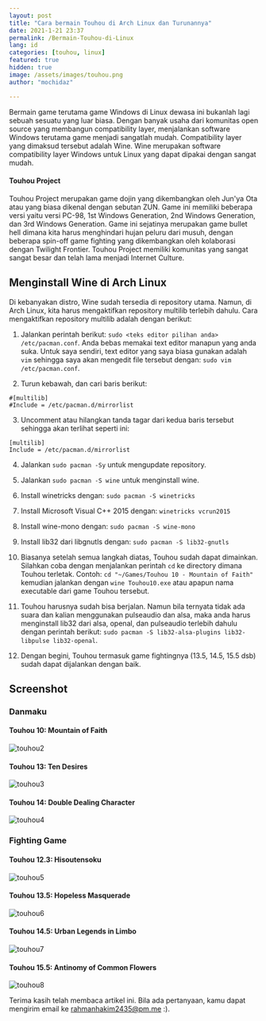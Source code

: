 ```yaml
---
layout: post
title: "Cara bermain Touhou di Arch Linux dan Turunannya"
date: 2021-1-21 23:37
permalink: /Bermain-Touhou-di-Linux
lang: id
categories: [touhou, linux]
featured: true
hidden: true
image: /assets/images/touhou.png
author: "mochidaz"

---
```


Bermain game terutama game Windows di Linux dewasa ini bukanlah lagi sebuah sesuatu yang luar biasa. Dengan banyak usaha dari komunitas open source yang membangun compatibility layer, menjalankan software Windows terutama game menjadi sangatlah mudah. Compatibility layer yang dimaksud tersebut adalah Wine. Wine merupakan software compatibility layer Windows untuk Linux yang dapat dipakai dengan sangat mudah.

#### Touhou Project

Touhou Project merupakan game dojin yang dikembangkan oleh Jun'ya Ota atau yang biasa dikenal dengan sebutan ZUN. Game ini memiliki beberapa versi yaitu versi PC-98, 1st Windows Generation, 2nd Windows Generation, dan 3rd Windows Generation. Game ini sejatinya merupakan game bullet hell dimana kita harus menghindari hujan peluru dari musuh, dengan beberapa spin-off game fighting yang dikembangkan oleh kolaborasi dengan Twilight Frontier. Touhou Project memiliki komunitas yang sangat sangat besar dan telah lama menjadi Internet Culture.

## Menginstall Wine di Arch Linux

Di kebanyakan distro, Wine sudah tersedia di repository utama. Namun, di Arch Linux, kita harus mengaktifkan repository multilib terlebih dahulu. Cara mengaktifkan repository multilib adalah dengan berikut:

1. Jalankan perintah berikut: `sudo <teks editor pilihan anda> /etc/pacman.conf`. Anda bebas memakai text editor manapun yang anda suka. Untuk saya sendiri, text editor yang saya biasa gunakan adalah `vim` sehingga saya akan mengedit file tersebut dengan: `sudo vim /etc/pacman.conf`.

2. Turun kebawah, dan cari baris berikut:
```
#[multilib]
#Include = /etc/pacman.d/mirrorlist
```

3. Uncomment atau hilangkan tanda tagar dari kedua baris tersebut sehingga akan terlihat seperti ini:
```
[multilib]
Include = /etc/pacman.d/mirrorlist
```

4. Jalankan `sudo pacman -Sy` untuk mengupdate repository.

5. Jalankan `sudo pacman -S wine` untuk menginstall wine.

6. Install winetricks dengan: `sudo pacman -S winetricks`

7. Install Microsoft Visual C++ 2015 dengan: `winetricks vcrun2015`

8. Install wine-mono dengan: `sudo pacman -S wine-mono`

9. Install lib32 dari libgnutls dengan: `sudo pacman -S lib32-gnutls`

10. Biasanya setelah semua langkah diatas, Touhou sudah dapat dimainkan. Silahkan coba dengan menjalankan perintah `cd` ke directory dimana Touhou terletak. Contoh: `cd "~/Games/Touhou 10 - Mountain of Faith"` kemudian jalankan dengan `wine Touhou10.exe` atau apapun nama executable dari game Touhou tersebut.

11. Touhou harusnya sudah bisa berjalan. Namun bila ternyata tidak ada suara dan kalian menggunakan pulseaudio dan alsa, maka anda harus menginstall lib32 dari alsa, openal, dan pulseaudio terlebih dahulu dengan perintah berikut: `sudo pacman -S lib32-alsa-plugins lib32-libpulse lib32-openal`.

12. Dengan begini, Touhou termasuk game fightingnya (13.5, 14.5, 15.5 dsb) sudah dapat dijalankan dengan baik.

## Screenshot

### Danmaku

#### Touhou 10: Mountain of Faith

![touhou2](/assets/images/touhou-mof.png)

#### Touhou 13: Ten Desires

![touhou3](/assets/images/touhou-td.png)

#### Touhou 14: Double Dealing Character

![touhou4](/assets/images/touhou-ddc.png)

### Fighting Game

#### Touhou 12.3: Hisoutensoku
![touhou5](/assets/images/touhou-hisoutensoku.png)

#### Touhou 13.5: Hopeless Masquerade

![touhou6](/assets/images/touhou-hm.png)

#### Touhou 14.5: Urban Legends in Limbo
![touhou7](/assets/images/touhou-ulil.png)

#### Touhou 15.5: Antinomy of Common Flowers
![touhou8](/assets/images/touhou-aocf.jpg)

Terima kasih telah membaca artikel ini. Bila ada pertanyaan, kamu dapat mengirim email ke rahmanhakim2435@pm.me :).

